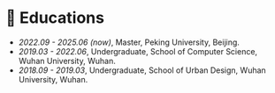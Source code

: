 # 📖 Educations

- *2022.09 - 2025.06 (now)*, Master, Peking University, Beijing.
- *2019.03 - 2022.06*, Undergraduate, School of Computer Science, Wuhan University, Wuhan. 
- *2018.09 - 2019.03*, Undergraduate, School of Urban Design, Wuhan University, Wuhan. 
